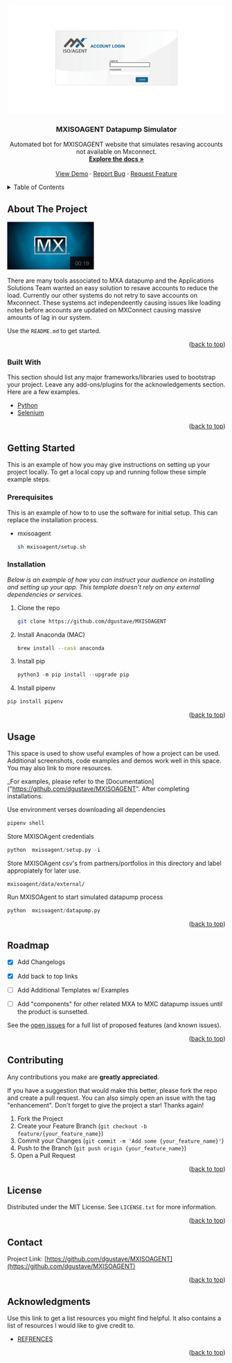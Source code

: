 <div id="top"></div>
<!--
*** Thanks for checking out the MXISOAGENT webscraping bot. If you have a suggestion
*** that would make this better, please fork the repo and create a pull request
*** or simply open an issue with the tag "enhancement".
*** Don't forget to give the project a star!
*** Thanks again! Now go create something AMAZING! :D
-->

<!-- 
[![Contributors][contributors-shield]][contributors-url]
[![Forks][forks-shield]][forks-url]
[![Stargazers][stars-shield]][stars-url]
[![Issues][issues-shield]][issues-url]
[![MIT License][license-shield]][license-url]
[![LinkedIn][linkedin-shield]][linkedin-url] -->



<!-- PROJECT LOGO -->
<br /> 
<div align="center">
  <a href="https://github.com/dgustave/MXISOAGENT">
    <img src="references/imgs/mxisoagent.com.png" alt="Logo" width="500" height="250">
  </a>

  <h3 align="center">MXISOAGENT Datapump Simulator</h3>

  <p align="center">
    Automated bot for MXISOAGENT website that simulates resaving accounts not available on Mxconnect. 
    <br />
    <a href="https://github.com/dgustave/MXISOAGENT"><strong>Explore the docs »</strong></a>
    <br />
    <br />
    <a href="https://github.com/dgustave/MXISOAGENT">View Demo</a>
    ·
    <a href="https://github.com/dgustave/MXISOAGENT/issues">Report Bug</a>
    ·
    <a href="https://github.com/dgustave/MXISOAGENT/issues">Request Feature</a>
  </p>
</div>



<!-- TABLE OF CONTENTS -->
<details>
  <summary>Table of Contents</summary>
  <ol>
    <li>
      <a href="#about-the-project">About The Project</a>
      <ul>
        <li><a href="#built-with">Built With</a></li>
      </ul>
    </li>
    <li>
      <a href="#getting-started">Getting Started</a>
      <ul>
        <li><a href="#prerequisites">Prerequisites</a></li>
        <li><a href="#installation">Installation</a></li>
      </ul>
    </li>
    <li><a href="#usage">Usage</a></li>
    <li><a href="#roadmap">Roadmap</a></li>
    <li><a href="#contributing">Contributing</a></li>
    <li><a href="#license">License</a></li>
    <li><a href="#contact">Contact</a></li>
    <li><a href="#acknowledgments">Acknowledgments</a></li>
  </ol>
</details>



<!-- ABOUT THE PROJECT -->
## About The Project

[![Product Name Screen Shot][product-screenshot]](https://mxisoagent.com/mx/login.aspx)

There are many tools associated to MXA datapump and the Applications Solutions Team wanted an easy solution to resave accounts to reduce the load. Currently our other systems do not retry to save accounts on Mxconnect. These systems act independeently causing issues like loading notes before accounts are updated on MXConnect causing massive amounts of lag in our system. 

Use the `README.md` to get started.

<p align="right">(<a href="#top">back to top</a>)</p>



### Built With

This section should list any major frameworks/libraries used to bootstrap your project. Leave any add-ons/plugins for the acknowledgements section. Here are a few examples.

* [Python](https://www.python.org/)
* [Selenium](https://selenium-python.readthedocs.io/)

<p align="right">(<a href="#top">back to top</a>)</p>



<!-- GETTING STARTED -->
## Getting Started

This is an example of how you may give instructions on setting up your project locally.
To get a local copy up and running follow these simple example steps.

### Prerequisites

This is an example of how to to use the software for initial setup. This can replace the installation process.
* mxisoagent
  ```sh
  sh mxisoagent/setup.sh
  ```

### Installation

_Below is an example of how you can instruct your audience on installing and setting up your app. This template doesn't rely on any external dependencies or services._


1. Clone the repo
   ```sh
   git clone https://github.com/dgustave/MXISOAGENT
   ```
2. Install Anaconda (MAC)
   ```sh
   brew install --cask anaconda 
   ```
3. Install pip
   ```py
   python3 -m pip install --upgrade pip
   ```
 4. Install pipenv
   ```py
   pip install pipenv
   ```

<p align="right">(<a href="#top">back to top</a>)</p>



<!-- USAGE EXAMPLES -->
## Usage

This space is used to show useful examples of how a project can be used. Additional screenshots, code examples and demos work well in this space. You may also link to more resources.

_For examples, please refer to the [Documentation]("https://github.com/dgustave/MXISOAGENT". After completing installations. 

   Use environment verses downloading all dependencies
   ```sh
   pipenv shell 
   ```
   
   Store MXISOAgent credentials
   ```py
   python  mxisoagent/setup.py -i
   ```
   
   Store MXISOAgent csv's from partners/portfolios in this directory and label appropiately for later use. 
   ```
   mxisoagent/data/external/ 
   ```

   Run MXISOAgent to start simulated datapump process
   ```py
   python  mxisoagent/datapump.py
   ```



<p align="right">(<a href="#top">back to top</a>)</p>



<!-- ROADMAP -->
## Roadmap

- [x] Add Changelogs
- [x] Add back to top links
- [ ] Add Additional Templates w/ Examples
- [ ] Add "components" for other related MXA to MXC datapump issues until the product is sunsetted. 


See the [open issues](https://github.com/dgustave/MXAISOAGENT/issues) for a full list of proposed features (and known issues).

<p align="right">(<a href="#top">back to top</a>)</p>



<!-- CONTRIBUTING -->
## Contributing

Any contributions you make are **greatly appreciated**.

If you have a suggestion that would make this better, please fork the repo and create a pull request. You can also simply open an issue with the tag "enhancement".
Don't forget to give the project a star! Thanks again!

1. Fork the Project
2. Create your Feature Branch (`git checkout -b feature/{your_feature_name}`)
3. Commit your Changes (`git commit -m 'Add some {your_feature_name}'`)
4. Push to the Branch (`git push origin {your_feature_name}`)
5. Open a Pull Request

<p align="right">(<a href="#top">back to top</a>)</p>



<!-- LICENSE -->
## License

Distributed under the MIT License. See `LICENSE.txt` for more information.

<p align="right">(<a href="#top">back to top</a>)</p>



<!-- CONTACT -->
## Contact

Project Link: [https://github.com/dgustave/MXISOAGENT](https://github.com/dgustave/MXISOAGENT)

<p align="right">(<a href="#top">back to top</a>)</p>



<!-- ACKNOWLEDGMENTS -->
## Acknowledgments

Use this link to get a list resources you might find helpful. It also contains a list of resources I would like to give credit to. 

* [REFRENCES](https://github.com/dgustave/MXISOAGENT/references/references.txt)

<p align="right">(<a href="#top">back to top</a>)</p>



<!-- MARKDOWN LINKS & IMAGES -->
<!-- [contributors-shield]: https://img.shields.io/github/contributors/dgustave/MXISOAGENT.svg?style=for-the-badge
[contributors-url]: https://github.com/dgustave/MXISOAGENTgraphs/contributors
[forks-shield]: https://img.shields.io/github/forks/dgustave/MXISOAGENT.svg?style=for-the-badge
[forks-url]: https://github.com/dgustave/MXISOAGENT/network/members
[stars-shield]: https://img.shields.io/github/stars/dgustave/MXISOAGENT.svg?style=for-the-badge
[stars-url]: https://github.com/dgustave/MXISOAGENT/stargazers
[issues-shield]: https://img.shields.io/github/issues/dgustave/MXISOAGENT.svg?style=for-the-badge
[issues-url]: https://github.com/dgustave/MXISOAGENT/issues
[license-shield]: https://img.shields.io/github/license/dgustave/MXISOAGENT.svg?style=for-the-badge
[license-url]: https://github.com/dgustave/MXISOAGENT/blob/master/LICENSE.txt
[linkedin-shield]: https://img.shields.io/badge/-LinkedIn-black.svg?style=for-the-badge&logo=linkedin&colorB=555 -->
[linkedin-url]: [https://linkedin.com/in/othneildrew](https://www.linkedin.com/in/donleygustave/)
[product-screenshot]: references/imgs/mxa.jpg

